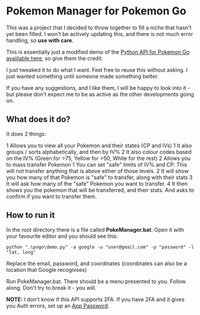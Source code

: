 # Pokemon Manager for Pokemon Go

This was a project that I decided to throw together to fill a niche that hasn't yet been filled. I won't be actively updating this, and there is not much error handling, so **use with care**.

This is essentially just a modified demo of the [Python API for Pokemon Go avaiilable here](https://github.com/rubenvereecken/pokemongo-api), so give them the credit.

I just tweaked it to do what I want. Feel free to reuse this without asking. I just wanted something until someone made something better.

If you have any suggestions, and I like them, I will be happy to look into it - but please don't expect me to be as active as the other developments going on.

## What does it do?

It does 2 things:

1  Allows you to view all your Pokemon and their states (CP and IVs)
  1  It also groups / sorts alphabetically, and then by IV%
  2  It also colour codes based on the IV% (Green for >75, Yellow for >50, White for the rest)
2  Allows you to mass transfer Pokemon
  1  You can set "safe" limits of IV% and CP. This will not transfer anything that is above either of those levels.
  2  It will show you how many of that Pokemon is "safe" to transfer, along with their stats
  3  It will ask how many of the "safe" Pokemon you want to transfer.
  4  It then shows you the pokemon that will be transferred, and their stats. And asks to confirm if you want to transfer them.

## How to run it

In the root directory there is a file called **PokeManager.bat**. Open it with your favourite editor and you should see this:

```python ".\pogo\demo.py" -a google -u "user@gmail.com" -p "password" -l "lat, long"```

Replace the email, password, and coordinates (coordinates can also be a location that Google recognises)

Run PokeManager.bat. There should be a menu presented to you. Follow along. Don't try to break it - you will.

**NOTE:** I don't know if this API supports 2FA. If you have 2FA and it gives you Auth errors, set up an [App Password](https://security.google.com/settings/security/apppasswords).
